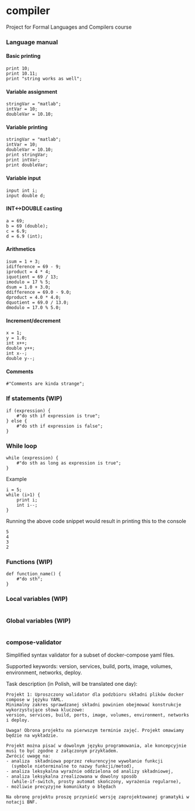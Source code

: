 # compiler
Project for Formal Languages and Compilers course

### Language manual
#### Basic printing
```
print 10;
print 10.11;
print "string works as well";
```
#### Variable assignment
```
stringVar = "matlab";
intVar = 10;
doubleVar = 10.10;
```

#### Variable printing
```
stringVar = "matlab";
intVar = 10;
doubleVar = 10.10;
print stringVar;
print intVar;
print doubleVar;
```

#### Variable input
```
input int i;
input double d;
```

#### INT<->DOUBLE casting
```
a = 69;
b = 69 (double);
c = 6.9;
d = 6.9 (int);
```

#### Arithmetics
```
isum = 1 + 3;
idifference = 69 - 9;
iproduct = 4 * 4;
iquotient = 69 / 13;
imodulo = 17 % 5;
dsum = 1.0 + 3.0;
ddifference = 69.0 - 9.0;
dproduct = 4.0 * 4.0;
dquotient = 69.0 / 13.0;
dmodulo = 17.0 % 5.0;
```

#### Increment/decrement
```
x = 1;
y = 1.0;
int x++;
double y++;
int x--;
double y--;
```

#### Comments
```
#"Comments are kinda strange";
```

### If statements (WIP)
```
if (expression) {
    #"do sth if expression is true";
} else {
    #"do sth if expression is false";
}
```

### While loop
```
while (expression) {
    #"do sth as long as expression is true";
}
```

Example
```
i = 5;
while (i>1) {
    print i;
    int i--;
}
```
Running the above code snippet would result in printing this to the console
```
5
4
3
2
```


### Functions (WIP)
```
def function_name() {
    #"do sth";
}
```

### Local variables (WIP)
```

```

### Global variables (WIP)
```

```

### compose-validator
Simplified syntax validator for a subset of docker-compose yaml files.

Supported keywords: version, services, build, ports, image, volumes, environment, networks, deploy.

Task description (in Polish, will be translated one day):
```
Projekt 1: Uproszczony walidator dla podzbioru składni plików docker compose w języku YAML. 
Minimalny zakres sprawdzanej składni powinien obejmować konstrukcje wykorzystujące słowa kluczowe: 
version, services, build, ports, image, volumes, environment, networks i deploy.

Uwaga! Obrona projektu na pierwszym terminie zajęć. Projekt omawiamy będzie na wykładzie.

Projekt można pisać w dowolnym języku programowania, ale koncepcyjnie musi to być zgodne z załączonym przykładem. 
Zwrócić uwagę na:
- analiza  składniowa poprzez rekurencyjne wywołanie funkcji 
  (symbole nieterminalne to nazwy funkcji/metod),
- analiza leksykalna wyraźnie oddzielona od analizy składniowej,
- analiza leksykalna zrealizowana w dowolny sposób 
  (while-if-switch, prosty automat skończony, wyrażenia regularne),
- możliwie precyzyjne komunikaty o błędach

Na obronę projektu proszę przynieść wersję zaprojektowanej gramatyki w notacji BNF.
```
